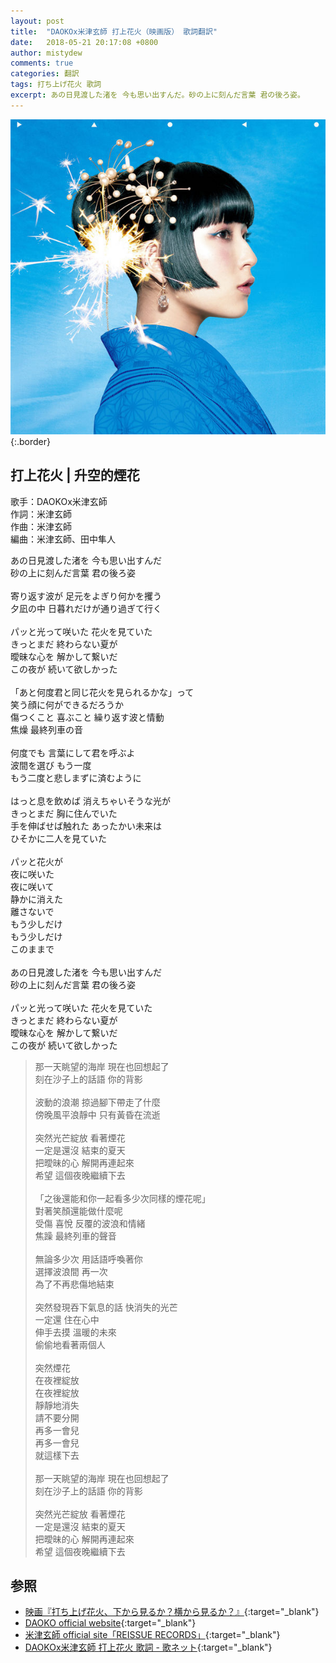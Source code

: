 ```yaml
---
layout: post
title:  "DAOKOx米津玄師 打上花火（映画版） 歌詞翻訳"
date:   2018-05-21 20:17:08 +0800
author: mistydew
comments: true
categories: 翻訳
tags: 打ち上げ花火 歌詞
excerpt: あの日見渡した渚を 今も思い出すんだ。砂の上に刻んだ言葉 君の後ろ姿。
---
```

![打上花火](/images/cover/misc/打上花火.jpg){:.border}

## 打上花火 | 升空的煙花

歌手：DAOKOx米津玄師<br>
作詞：米津玄師<br>
作曲：米津玄師<br>
編曲：米津玄師、田中隼人

<div class="lyric-original">
<p>
あの日見渡した渚を 今も思い出すんだ<br>
砂の上に刻んだ言葉 君の後ろ姿<br>
<br>
寄り返す波が 足元をよぎり何かを攫う<br>
夕凪の中 日暮れだけが通り過ぎて行く<br>
<br>
パッと光って咲いた 花火を見ていた<br>
きっとまだ 終わらない夏が<br>
曖昧な心を 解かして繋いだ<br>
この夜が 続いて欲しかった<br>
<br>
「あと何度君と同じ花火を見られるかな」って<br>
笑う顔に何ができるだろうか<br>
傷つくこと 喜ぶこと 繰り返す波と情動<br>
焦燥 最終列車の音<br>
<br>
何度でも 言葉にして君を呼ぶよ<br>
波間を選び もう一度<br>
もう二度と悲しまずに済むように<br>
<br>
はっと息を飲めば 消えちゃいそうな光が<br>
きっとまだ 胸に住んでいた<br>
手を伸ばせば触れた あったかい未来は<br>
ひそかに二人を見ていた<br>
<br>
パッと花火が<br>
夜に咲いた<br>
夜に咲いて<br>
静かに消えた<br>
離さないで<br>
もう少しだけ<br>
もう少しだけ<br>
このままで<br>
<br>
あの日見渡した渚を 今も思い出すんだ<br>
砂の上に刻んだ言葉 君の後ろ姿<br>
<br>
パッと光って咲いた 花火を見ていた<br>
きっとまだ 終わらない夏が<br>
曖昧な心を 解かして繋いだ<br>
この夜が 続いて欲しかった
</p>
</div>

<div class="lyric-translation">
<blockquote>
那一天眺望的海岸 現在也回想起了<br>
刻在沙子上的話語 你的背影<br>
<br>
波動的浪潮 掠過腳下帶走了什麼<br>
傍晚風平浪靜中 只有黃昏在流逝<br>
<br>
突然光芒綻放 看著煙花<br>
一定是還沒 結束的夏天<br>
把曖昧的心 解開再連起來<br>
希望 這個夜晚繼續下去<br>
<br>
「之後還能和你一起看多少次同樣的煙花呢」<br>
對著笑顏還能做什麼呢<br>
受傷 喜悅 反覆的波浪和情緒<br>
焦躁 最終列車的聲音<br>
<br>
無論多少次 用話語呼喚著你<br>
選擇波浪間 再一次<br>
為了不再悲傷地結束<br>
<br>
突然發現吞下氣息的話 快消失的光芒<br>
一定還 住在心中<br>
伸手去摸 溫暖的未來<br>
偷偷地看著兩個人<br>
<br>
突然煙花<br>
在夜裡綻放<br>
在夜裡綻放<br>
靜靜地消失<br>
請不要分開<br>
再多一會兒<br>
再多一會兒<br>
就這樣下去<br>
<br>
那一天眺望的海岸 現在也回想起了<br>
刻在沙子上的話語 你的背影<br>
<br>
突然光芒綻放 看著煙花<br>
一定是還沒 結束的夏天<br>
把曖昧的心 解開再連起來<br>
希望 這個夜晚繼續下去
</blockquote>
</div>

## 参照

* [映画『打ち上げ花火、下から見るか？横から見るか？』](http://www.uchiagehanabi.jp){:target="_blank"}
* [DAOKO official website](http://daoko.jp){:target="_blank"}
* [米津玄師 official site「REISSUE RECORDS」](http://reissuerecords.net){:target="_blank"}
* [DAOKOx米津玄師 打上花火 歌詞 - 歌ネット](https://www.uta-net.com/song/234130){:target="_blank"}
